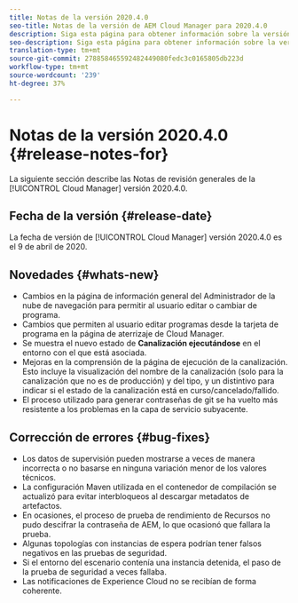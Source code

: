 ```yaml
---
title: Notas de la versión 2020.4.0
seo-title: Notas de la versión de AEM Cloud Manager para 2020.4.0
description: Siga esta página para obtener información sobre la versión 2020.4.0 de Cloud Manager
seo-description: Siga esta página para obtener información sobre la versión 2020.4.0 de AEM Cloud Manager
translation-type: tm+mt
source-git-commit: 278858465592482449080fedc3c0165805db223d
workflow-type: tm+mt
source-wordcount: '239'
ht-degree: 37%

---
```


# Notas de la versión 2020.4.0 {#release-notes-for}

La siguiente sección describe las Notas de revisión generales de la [!UICONTROL Cloud Manager] versión 2020.4.0.

## Fecha de la versión {#release-date}

La fecha de versión de [!UICONTROL Cloud Manager] versión 2020.4.0 es el 9 de abril de 2020.

## Novedades {#whats-new}

* Cambios en la página de información general del Administrador de la nube de navegación para permitir al usuario editar o cambiar de programa.
* Cambios que permiten al usuario editar programas desde la tarjeta de programa en la página de aterrizaje de Cloud Manager.
* Se muestra el nuevo estado de **Canalización ejecutándose** en el entorno con el que está asociada.
* Mejoras en la comprensión de la página de ejecución de la canalización. Esto incluye la visualización del nombre de la canalización (solo para la canalización que no es de producción) y del tipo, y un distintivo para indicar si el estado de la canalización está en curso/cancelado/fallido.
* El proceso utilizado para generar contraseñas de git se ha vuelto más resistente a los problemas en la capa de servicio subyacente.

## Corrección de errores {#bug-fixes}

* Los datos de supervisión pueden mostrarse a veces de manera incorrecta o no basarse en ninguna variación menor de los valores técnicos.
* La configuración Maven utilizada en el contenedor de compilación se actualizó para evitar interbloqueos al descargar metadatos de artefactos.
* En ocasiones, el proceso de prueba de rendimiento de Recursos no pudo descifrar la contraseña de AEM, lo que ocasionó que fallara la prueba.
* Algunas topologías con instancias de espera podrían tener falsos negativos en las pruebas de seguridad.
* Si el entorno del escenario contenía una instancia detenida, el paso de la prueba de seguridad a veces fallaba.
* Las notificaciones de Experience Cloud no se recibían de forma coherente.

